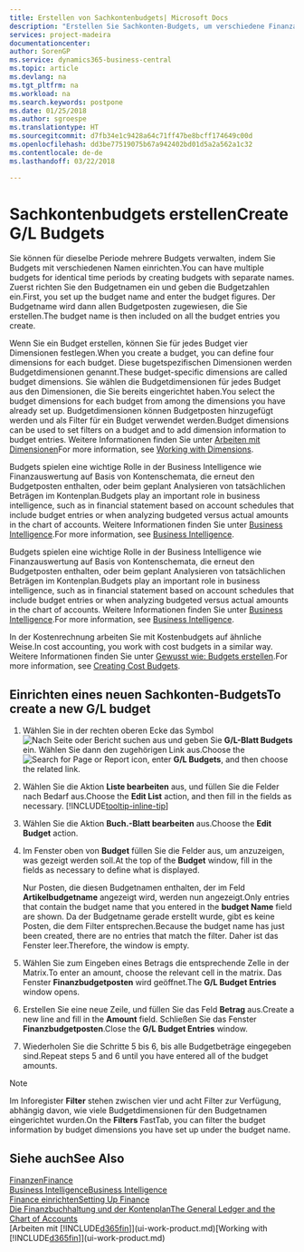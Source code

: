 ```yaml
---
title: Erstellen von Sachkontenbudgets| Microsoft Docs
description: "Erstellen Sie Sachkonten-Budgets, um verschiedene Finanzaktivitäten zu prognostizieren und Dimensionen zu den einzelnen Intelligence-Zwecken zuzuordnen."
services: project-madeira
documentationcenter: 
author: SorenGP
ms.service: dynamics365-business-central
ms.topic: article
ms.devlang: na
ms.tgt_pltfrm: na
ms.workload: na
ms.search.keywords: postpone
ms.date: 01/25/2018
ms.author: sgroespe
ms.translationtype: HT
ms.sourcegitcommit: d7fb34e1c9428a64c71ff47be8bcff174649c00d
ms.openlocfilehash: dd3be77519075b67a942402bd01d5a2a562a1c32
ms.contentlocale: de-de
ms.lasthandoff: 03/22/2018

---
```

# <a name="create-gl-budgets"></a><span data-ttu-id="31352-103">Sachkontenbudgets erstellen</span><span class="sxs-lookup"><span data-stu-id="31352-103">Create G/L Budgets</span></span>
<span data-ttu-id="31352-104">Sie können für dieselbe Periode mehrere Budgets verwalten, indem Sie Budgets mit verschiedenen Namen einrichten.</span><span class="sxs-lookup"><span data-stu-id="31352-104">You can have multiple budgets for identical time periods by creating budgets with separate names.</span></span> <span data-ttu-id="31352-105">Zuerst richten Sie den Budgetnamen ein und geben die Budgetzahlen ein.</span><span class="sxs-lookup"><span data-stu-id="31352-105">First, you set up the budget name and enter the budget figures.</span></span> <span data-ttu-id="31352-106">Der Budgetname wird dann allen Budgetposten zugewiesen, die Sie erstellen.</span><span class="sxs-lookup"><span data-stu-id="31352-106">The budget name is then included on all the budget entries you create.</span></span>  

 <span data-ttu-id="31352-107">Wenn Sie ein Budget erstellen, können Sie für jedes Budget vier Dimensionen festlegen.</span><span class="sxs-lookup"><span data-stu-id="31352-107">When you create a budget, you can define four dimensions for each budget.</span></span> <span data-ttu-id="31352-108">Diese bugetspezifischen Dimensionen werden Budgetdimensionen genannt.</span><span class="sxs-lookup"><span data-stu-id="31352-108">These budget-specific dimensions are called budget dimensions.</span></span> <span data-ttu-id="31352-109">Sie wählen die Budgetdimensionen für jedes Budget aus den Dimensionen, die Sie bereits eingerichtet haben.</span><span class="sxs-lookup"><span data-stu-id="31352-109">You select the budget dimensions for each budget from among the dimensions you have already set up.</span></span> <span data-ttu-id="31352-110">Budgetdimensionen können Budgetposten hinzugefügt werden und als Filter für ein Budget verwendet werden.</span><span class="sxs-lookup"><span data-stu-id="31352-110">Budget dimensions can be used to set filters on a budget and to add dimension information to budget entries.</span></span> <span data-ttu-id="31352-111">Weitere Informationen finden Sie unter [Arbeiten mit Dimensionen](finance-dimensions.md)</span><span class="sxs-lookup"><span data-stu-id="31352-111">For more information, see [Working with Dimensions](finance-dimensions.md).</span></span>

 <span data-ttu-id="31352-112">Budgets spielen eine wichtige Rolle in der Business Intelligence wie Finanzauswertung auf Basis von Kontenschemata, die erneut den Budgetposten enthalten, oder beim geplant Analysieren von tatsächlichen Beträgen im Kontenplan.</span><span class="sxs-lookup"><span data-stu-id="31352-112">Budgets play an important role in business intelligence, such as in financial statement based on account schedules that include budget entries or when analyzing budgeted versus actual amounts in the chart of accounts.</span></span> <span data-ttu-id="31352-113">Weitere Informationen finden Sie unter [Business Intelligence](bi.md).</span><span class="sxs-lookup"><span data-stu-id="31352-113">For more information, see [Business Intelligence](bi.md).</span></span>

 <span data-ttu-id="31352-114">Budgets spielen eine wichtige Rolle in der Business Intelligence wie Finanzauswertung auf Basis von Kontenschemata, die erneut den Budgetposten enthalten, oder beim geplant Analysieren von tatsächlichen Beträgen im Kontenplan.</span><span class="sxs-lookup"><span data-stu-id="31352-114">Budgets play an important role in business intelligence, such as in financial statement based on account schedules that include budget entries or when analyzing budgeted versus actual amounts in the chart of accounts.</span></span> <span data-ttu-id="31352-115">Weitere Informationen finden Sie unter [Business Intelligence](bi.md).</span><span class="sxs-lookup"><span data-stu-id="31352-115">For more information, see [Business Intelligence](bi.md).</span></span>

<span data-ttu-id="31352-116">In der Kostenrechnung arbeiten Sie mit Kostenbudgets auf ähnliche Weise.</span><span class="sxs-lookup"><span data-stu-id="31352-116">In cost accounting, you work with cost budgets in a similar way.</span></span> <span data-ttu-id="31352-117">Weitere Informationen finden Sie unter [Gewusst wie: Budgets erstellen](finance-create-cost-budgets.md).</span><span class="sxs-lookup"><span data-stu-id="31352-117">For more information, see [Creating Cost Budgets](finance-create-cost-budgets.md).</span></span>    

## <a name="to-create-a-new-gl-budget"></a><span data-ttu-id="31352-118">Einrichten eines neuen Sachkonten-Budgets</span><span class="sxs-lookup"><span data-stu-id="31352-118">To create a new G/L budget</span></span>  
1. <span data-ttu-id="31352-119">Wählen Sie in der rechten oberen Ecke das Symbol ![Nach Seite oder Bericht suchen](media/ui-search/search_small.png "Nach Seite oder Bericht suchen") aus und geben Sie **G/L-Blatt Budgets** ein. Wählen Sie dann den zugehörigen Link aus.</span><span class="sxs-lookup"><span data-stu-id="31352-119">Choose the ![Search for Page or Report](media/ui-search/search_small.png "Search for Page or Report icon") icon, enter **G/L Budgets**, and then choose the related link.</span></span>  
2. <span data-ttu-id="31352-120">Wählen Sie die Aktion **Liste bearbeiten** aus, und füllen Sie die Felder nach Bedarf aus.</span><span class="sxs-lookup"><span data-stu-id="31352-120">Choose the **Edit List** action, and then fill in the fields as necessary.</span></span> [!INCLUDE[tooltip-inline-tip](includes/tooltip-inline-tip_md.md)]  
3. <span data-ttu-id="31352-121">Wählen Sie die Aktion **Buch.-Blatt bearbeiten** aus.</span><span class="sxs-lookup"><span data-stu-id="31352-121">Choose the **Edit Budget** action.</span></span>
4. <span data-ttu-id="31352-122">Im Fenster oben von **Budget** füllen Sie die Felder aus, um anzuzeigen, was gezeigt werden soll.</span><span class="sxs-lookup"><span data-stu-id="31352-122">At the top of the **Budget** window, fill in the fields as necessary to define what is displayed.</span></span>  

    <span data-ttu-id="31352-123">Nur Posten, die diesen Budgetnamen enthalten, der im Feld **Artikelbudgetname** angezeigt wird, werden nun angezeigt.</span><span class="sxs-lookup"><span data-stu-id="31352-123">Only entries that contain the budget name that you entered in the **budget Name** field are shown.</span></span> <span data-ttu-id="31352-124">Da der Budgetname gerade erstellt wurde, gibt es keine Posten, die dem Filter entsprechen.</span><span class="sxs-lookup"><span data-stu-id="31352-124">Because the budget name has just been created, there are no entries that match the filter.</span></span> <span data-ttu-id="31352-125">Daher ist das Fenster leer.</span><span class="sxs-lookup"><span data-stu-id="31352-125">Therefore, the window is empty.</span></span>  
5. <span data-ttu-id="31352-126">Wählen Sie zum Eingeben eines Betrags die entsprechende Zelle in der Matrix.</span><span class="sxs-lookup"><span data-stu-id="31352-126">To enter an amount, choose the relevant cell in the matrix.</span></span> <span data-ttu-id="31352-127">Das Fenster **Finanzbudgetposten** wird geöffnet.</span><span class="sxs-lookup"><span data-stu-id="31352-127">The **G/L Budget Entries** window opens.</span></span>  
6. <span data-ttu-id="31352-128">Erstellen Sie eine neue Zeile, und füllen Sie das Feld **Betrag** aus.</span><span class="sxs-lookup"><span data-stu-id="31352-128">Create a new line and fill in the **Amount** field.</span></span> <span data-ttu-id="31352-129">Schließen Sie das Fenster **Finanzbudgetposten**.</span><span class="sxs-lookup"><span data-stu-id="31352-129">Close the **G/L Budget Entries** window.</span></span>  
7. <span data-ttu-id="31352-130">Wiederholen Sie die Schritte 5 bis 6, bis alle Budgetbeträge eingegeben sind.</span><span class="sxs-lookup"><span data-stu-id="31352-130">Repeat steps 5 and 6 until you have entered all of the budget amounts.</span></span>  

> [!NOTE]  
>  <span data-ttu-id="31352-131">Im Inforegister **Filter** stehen zwischen vier und acht Filter zur Verfügung, abhängig davon, wie viele Budgetdimensionen für den Budgetnamen eingerichtet wurden.</span><span class="sxs-lookup"><span data-stu-id="31352-131">On the **Filters** FastTab, you can filter the budget information by budget dimensions you have set up under the budget name.</span></span>   

## <a name="see-also"></a><span data-ttu-id="31352-132">Siehe auch</span><span class="sxs-lookup"><span data-stu-id="31352-132">See Also</span></span>
[<span data-ttu-id="31352-133">Finanzen</span><span class="sxs-lookup"><span data-stu-id="31352-133">Finance</span></span>](finance.md)  
[<span data-ttu-id="31352-134">Business Intelligence</span><span class="sxs-lookup"><span data-stu-id="31352-134">Business Intelligence</span></span>](bi.md)  
[<span data-ttu-id="31352-135">Finance einrichten</span><span class="sxs-lookup"><span data-stu-id="31352-135">Setting Up Finance</span></span>](finance-setup-finance.md)  
[<span data-ttu-id="31352-136">Die Finanzbuchhaltung und der Kontenplan</span><span class="sxs-lookup"><span data-stu-id="31352-136">The General Ledger and the Chart of Accounts</span></span>](finance-general-ledger.md)  
<span data-ttu-id="31352-137">[Arbeiten mit [!INCLUDE[d365fin](includes/d365fin_md.md)]](ui-work-product.md)</span><span class="sxs-lookup"><span data-stu-id="31352-137">[Working with [!INCLUDE[d365fin](includes/d365fin_md.md)]](ui-work-product.md)</span></span>  

